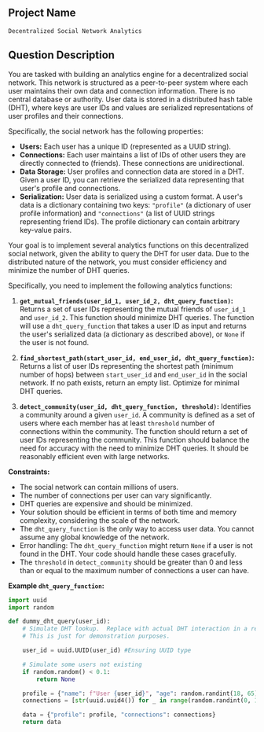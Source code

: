 ## Project Name

`Decentralized Social Network Analytics`

## Question Description

You are tasked with building an analytics engine for a decentralized social network. This network is structured as a peer-to-peer system where each user maintains their own data and connection information. There is no central database or authority. User data is stored in a distributed hash table (DHT), where keys are user IDs and values are serialized representations of user profiles and their connections.

Specifically, the social network has the following properties:

*   **Users:** Each user has a unique ID (represented as a UUID string).
*   **Connections:** Each user maintains a list of IDs of other users they are directly connected to (friends). These connections are unidirectional.
*   **Data Storage:** User profiles and connection data are stored in a DHT. Given a user ID, you can retrieve the serialized data representing that user's profile and connections.
*   **Serialization:** User data is serialized using a custom format. A user's data is a dictionary containing two keys: `"profile"` (a dictionary of user profile information) and `"connections"` (a list of UUID strings representing friend IDs). The profile dictionary can contain arbitrary key-value pairs.

Your goal is to implement several analytics functions on this decentralized social network, given the ability to query the DHT for user data. Due to the distributed nature of the network, you must consider efficiency and minimize the number of DHT queries.

Specifically, you need to implement the following analytics functions:

1.  **`get_mutual_friends(user_id_1, user_id_2, dht_query_function)`:** Returns a set of user IDs representing the mutual friends of `user_id_1` and `user_id_2`. This function should minimize DHT queries. The function will use a `dht_query_function` that takes a user ID as input and returns the user's serialized data (a dictionary as described above), or `None` if the user is not found.

2.  **`find_shortest_path(start_user_id, end_user_id, dht_query_function)`:** Returns a list of user IDs representing the shortest path (minimum number of hops) between `start_user_id` and `end_user_id` in the social network. If no path exists, return an empty list. Optimize for minimal DHT queries.

3.  **`detect_community(user_id, dht_query_function, threshold)`:** Identifies a community around a given `user_id`. A community is defined as a set of users where each member has at least `threshold` number of connections within the community. The function should return a set of user IDs representing the community. This function should balance the need for accuracy with the need to minimize DHT queries. It should be reasonably efficient even with large networks.

**Constraints:**

*   The social network can contain millions of users.
*   The number of connections per user can vary significantly.
*   DHT queries are expensive and should be minimized.
*   Your solution should be efficient in terms of both time and memory complexity, considering the scale of the network.
*   The `dht_query_function` is the only way to access user data. You cannot assume any global knowledge of the network.
*   Error handling: The `dht_query_function` might return `None` if a user is not found in the DHT. Your code should handle these cases gracefully.
*   The `threshold` in `detect_community` should be greater than 0 and less than or equal to the maximum number of connections a user can have.

**Example `dht_query_function`:**

```python
import uuid
import random

def dummy_dht_query(user_id):
    # Simulate DHT lookup.  Replace with actual DHT interaction in a real system.
    # This is just for demonstration purposes.

    user_id = uuid.UUID(user_id) #Ensuring UUID type

    # Simulate some users not existing
    if random.random() < 0.1:
        return None

    profile = {"name": f"User {user_id}", "age": random.randint(18, 65)}
    connections = [str(uuid.uuid4()) for _ in range(random.randint(0, 10))] # Simulate 0-10 connections

    data = {"profile": profile, "connections": connections}
    return data
```

